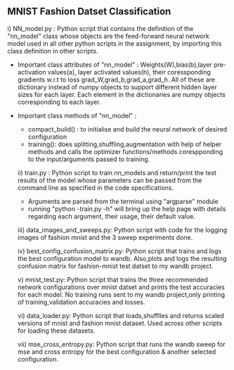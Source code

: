 ## MNIST Fashion Datset Classification

i) NN_model.py : Python script that contains the definition of the "nn_model" class whose objects are the feed-forward neural network model used in all
other python scripts in the assignment, by importing this class definition in other scripts.

- Important class attributes of "nn_model" :  Weights(W),bias(b),layer pre-activation values(a), layer activated values(h), their coressponding gradients w.r.t to loss grad_W,grad_b,grad_a,grad_h. All of these are dictionary instead of numpy objects to support different hidden layer sizes for each layer. Each element in the dictionaries are numpy objects corresponding to each layer.

- Important class methods of "nn_model" :
  - compact_build() : to initialise and build the neural network of desired configuration
  - training(): does splitting,shuffling,augmentation with help of helper methods and calls the optimizer functions/methods corespponding to the input/arguments passed     to training.
  
  ii) train.py : Python script to train nn_models and return/print the test results of the model whose parameters can be passed from the command line as specified in the code specifications. 
  - Arguments are parsed from the terminal using "argparse" module
  - running "python -train.py -h" will bring up the help page with details regarding each argument, their usage, their default value.
  
  iii) data_images_and_sweeps.py: Python script with code for the logging images of fashion mnist and the 3 sweep experiments done.
  
  iv) best_config_confusion_matrix.py: Python script that trains and logs the best configuration model to wandb. Also,plots and logs the resulting confusion matrix for fashion-mnist test datset to my wandb project.
  
  v) mnist_test.py: Python script that trains the three recommended network configurations over mnist datset and prints the test accuracies for each model. No training runs sent to my wandb project,only printing of training,validation accuracies and losses.
  
  vi) data_loader.py: Python script that loads,shufflles and returns scaled versions of mnist and fashion mnist dataset. Used across other scripts for loading these datasets.
  
  vii) mse_cross_entropy.py: Python script that runs the wandb sweep for mse and cross entropy for the best configuration & another selected configuration.
  
  

